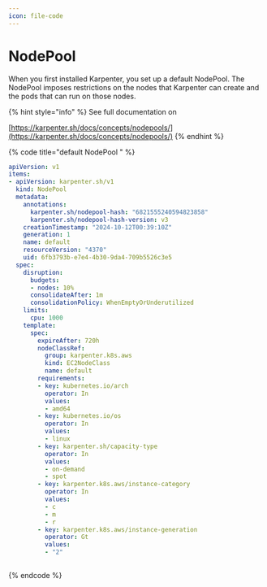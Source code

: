 ```yaml
---
icon: file-code
---
```


# NodePool

When you first installed Karpenter, you set up a default NodePool. The NodePool imposes restrictions on the nodes that Karpenter can create and the pods that can run on those nodes.

{% hint style="info" %}
See full documentation on&#x20;

[https://karpenter.sh/docs/concepts/nodepools/](https://karpenter.sh/docs/concepts/nodepools/)
{% endhint %}

{% code title="default NodePool " %}
```yaml
apiVersion: v1
items:
- apiVersion: karpenter.sh/v1
  kind: NodePool
  metadata:
    annotations:
      karpenter.sh/nodepool-hash: "6821555240594823858"
      karpenter.sh/nodepool-hash-version: v3
    creationTimestamp: "2024-10-12T00:39:10Z"
    generation: 1
    name: default
    resourceVersion: "4370"
    uid: 6fb3793b-e7e4-4b30-9da4-709b5526c3e5
  spec:
    disruption:
      budgets:
      - nodes: 10%
      consolidateAfter: 1m
      consolidationPolicy: WhenEmptyOrUnderutilized
    limits:
      cpu: 1000
    template:
      spec:
        expireAfter: 720h
        nodeClassRef:
          group: karpenter.k8s.aws
          kind: EC2NodeClass
          name: default
        requirements:
        - key: kubernetes.io/arch
          operator: In
          values:
          - amd64
        - key: kubernetes.io/os
          operator: In
          values:
          - linux
        - key: karpenter.sh/capacity-type
          operator: In
          values:
          - on-demand
          - spot
        - key: karpenter.k8s.aws/instance-category
          operator: In
          values:
          - c
          - m
          - r
        - key: karpenter.k8s.aws/instance-generation
          operator: Gt
          values:
          - "2"
  
```
{% endcode %}

